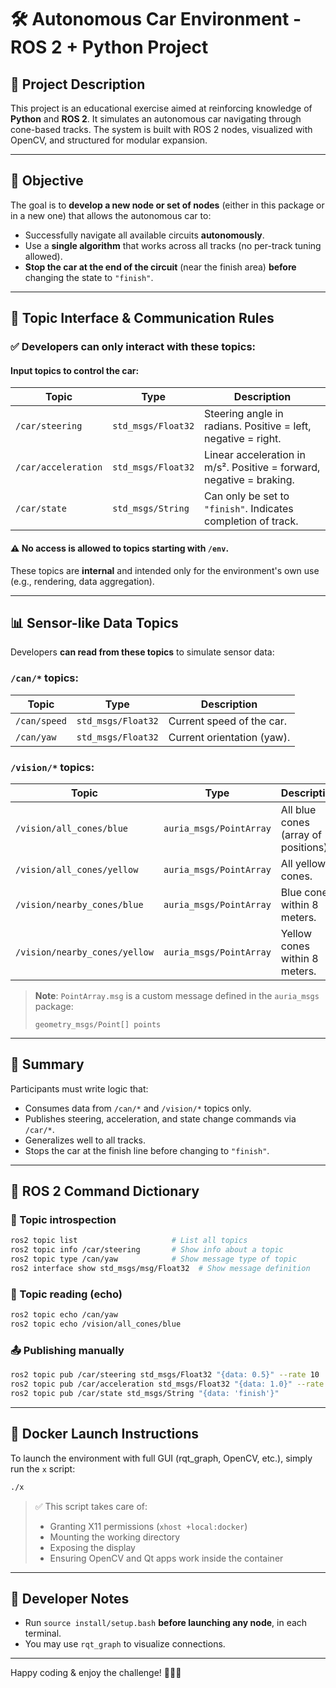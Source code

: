 # 🛠️ Autonomous Car Environment - ROS 2 + Python Project

## 📄 Project Description

This project is an educational exercise aimed at reinforcing knowledge of **Python** and **ROS 2**. It simulates an autonomous car navigating through cone-based tracks. The system is built with ROS 2 nodes, visualized with OpenCV, and structured for modular expansion.

---

## 🎯 Objective

The goal is to **develop a new node or set of nodes** (either in this package or in a new one) that allows the autonomous car to:

- Successfully navigate all available circuits **autonomously**.
- Use a **single algorithm** that works across all tracks (no per-track tuning allowed).
- **Stop the car at the end of the circuit** (near the finish area) **before** changing the state to `"finish"`.

---

## 📡 Topic Interface & Communication Rules

### ✅ Developers **can only interact with these topics**:

#### **Input topics to control the car:**

| Topic               | Type                | Description                          |
|--------------------|---------------------|--------------------------------------|
| `/car/steering`     | `std_msgs/Float32`  | Steering angle in radians. Positive = left, negative = right. |
| `/car/acceleration` | `std_msgs/Float32`  | Linear acceleration in m/s². Positive = forward, negative = braking. |
| `/car/state`        | `std_msgs/String`   | Can only be set to `"finish"`. Indicates completion of track. |

#### ⚠️ **No access is allowed to topics starting with `/env`**.

These topics are **internal** and intended only for the environment's own use (e.g., rendering, data aggregation).

---

## 📊 Sensor-like Data Topics

Developers **can read from these topics** to simulate sensor data:

### `/can/*` topics:

| Topic               | Type                | Description               |
|--------------------|---------------------|---------------------------|
| `/can/speed`        | `std_msgs/Float32`  | Current speed of the car. |
| `/can/yaw`          | `std_msgs/Float32`  | Current orientation (yaw).|

### `/vision/*` topics:

| Topic                          | Type                    | Description                          |
|-------------------------------|-------------------------|--------------------------------------|
| `/vision/all_cones/blue`      | `auria_msgs/PointArray` | All blue cones (array of positions). |
| `/vision/all_cones/yellow`    | `auria_msgs/PointArray` | All yellow cones.                    |
| `/vision/nearby_cones/blue`   | `auria_msgs/PointArray` | Blue cones within 8 meters.          |
| `/vision/nearby_cones/yellow` | `auria_msgs/PointArray` | Yellow cones within 8 meters.        |

> **Note**: `PointArray.msg` is a custom message defined in the `auria_msgs` package:
> ```msg
> geometry_msgs/Point[] points
> ```

---

## 🧠 Summary

Participants must write logic that:
- Consumes data from `/can/*` and `/vision/*` topics only.
- Publishes steering, acceleration, and state change commands via `/car/*`.
- Generalizes well to all tracks.
- Stops the car at the finish line before changing to `"finish"`.

---

## 📘 ROS 2 Command Dictionary

### 🔎 Topic introspection

```bash
ros2 topic list                     # List all topics
ros2 topic info /car/steering       # Show info about a topic
ros2 topic type /can/yaw            # Show message type of topic
ros2 interface show std_msgs/msg/Float32  # Show message definition
```

### 👀 Topic reading (echo)

```bash
ros2 topic echo /can/yaw
ros2 topic echo /vision/all_cones/blue
```

### 📤 Publishing manually

```bash
ros2 topic pub /car/steering std_msgs/Float32 "{data: 0.5}" --rate 10
ros2 topic pub /car/acceleration std_msgs/Float32 "{data: 1.0}" --rate 10
ros2 topic pub /car/state std_msgs/String "{data: 'finish'}"
```

---

## 🐳 Docker Launch Instructions

To launch the environment with full GUI (rqt_graph, OpenCV, etc.), simply run the `x` script:

```bash
./x
```

> ✅ This script takes care of:
> - Granting X11 permissions (`xhost +local:docker`)
> - Mounting the working directory
> - Exposing the display
> - Ensuring OpenCV and Qt apps work inside the container

---

## 📎 Developer Notes

- Run `source install/setup.bash` **before launching any node**, in each terminal.
- You may use `rqt_graph` to visualize connections. 

---

Happy coding & enjoy the challenge! 🚗🧠✨
